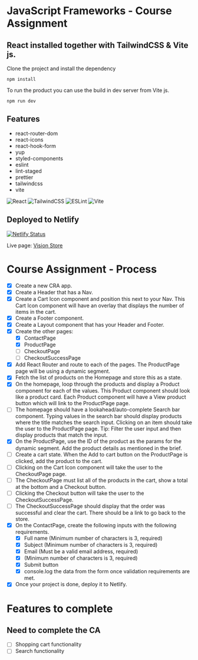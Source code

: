# JavaScript Frameworks - Course Assignment

## React installed together with TailwindCSS & Vite js.

Clone the project and install the dependency

```
npm install
```

To run the product you can use the build in dev server from Vite js.

```
npm run dev
```

## Features

- react-router-dom
- react-icons
- react-hook-form
- yup
- styled-components
- eslint
- lint-staged
- prettier
- tailwindcss
- vite

![React](https://img.shields.io/badge/react-%2320232a.svg?style=for-the-badge&logo=react&logoColor=%2361DAFB)
![TailwindCSS](https://img.shields.io/badge/tailwindcss-%2338B2AC.svg?style=for-the-badge&logo=tailwind-css&logoColor=white)
![ESLint](https://img.shields.io/badge/ESLint-4B3263?style=for-the-badge&logo=eslint&logoColor=white)
![Vite](https://img.shields.io/badge/vite-%23646CFF.svg?style=for-the-badge&logo=vite&logoColor=white)

## Deployed to Netlify

[![Netlify Status](https://api.netlify.com/api/v1/badges/5ffbf66b-07c5-4e4a-abb8-2a505cfc36e7/deploy-status)](https://app.netlify.com/sites/meek-pika-e025e2/deploys)

Live page:
[Vision Store](https://meek-pika-e025e2.netlify.app/)

#

# Course Assignment - Process

- [x] Create a new CRA app.
- [x] Create a Header that has a Nav.
- [x] Create a Cart Icon component and position this next to your Nav. This Cart Icon component will have an overlay that displays the number of items in the cart.
- [x] Create a Footer component.
- [x] Create a Layout component that has your Header and Footer.
- [x] Create the other pages:
  - [x] ContactPage
  - [x] ProductPage
  - [ ] CheckoutPage
  - [ ] CheckoutSuccessPage
- [x] Add React Router and route to each of the pages. The ProductPage page will be using a dynamic segment.
- [x] Fetch the list of products on the Homepage and store this as a state.
- [x] On the homepage, loop through the products and display a Product component for each of the values. This Product component should look like a product card. Each Product component will have a View product button which will link to the ProductPage page.
- [ ] The homepage should have a lookahead/auto-complete Search bar component. Typing values in the search bar should display products where the title matches the search input. Clicking on an item should take the user to the ProductPage page. Tip: Filter the user input and then display products that match the input.
- [x] On the ProductPage, use the ID of the product as the params for the dynamic segment. Add the product details as mentioned in the brief.
- [ ] Create a cart state. When the Add to cart button on the ProductPage is clicked, add the product to the cart.
- [ ] Clicking on the Cart Icon component will take the user to the CheckoutPage page.
- [ ] The CheckoutPage must list all of the products in the cart, show a total at the bottom and a Checkout button.
- [ ] Clicking the Checkout button will take the user to the CheckoutSuccessPage.
- [ ] The CheckoutSuccessPage should display that the order was successful and clear the cart. There should be a link to go back to the store.
- [x] On the ContactPage, create the following inputs with the following requirements.
  - [x] Full name (Minimum number of characters is 3, required)
  - [x] Subject (Minimum number of characters is 3, required)
  - [x] Email (Must be a valid email address, required)
  - [x] (Minimum number of characters is 3, required)
  - [x] Submit button
  - [x] console.log the data from the form once validation requirements are met.
- [x] Once your project is done, deploy it to Netlify.

#

# Features to complete

## Need to complete the CA

- [ ] Shopping cart functionality
- [ ] Search functionality
